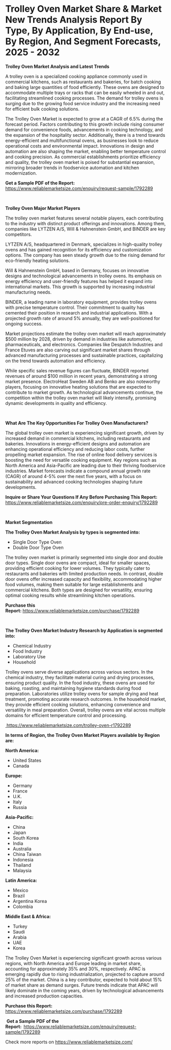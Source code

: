 <p><h1>Trolley Oven Market Share & Market New Trends Analysis Report By Type, By Application, By End-use, By Region, And Segment Forecasts, 2025 - 2032</h1></p><p><strong>Trolley Oven Market Analysis and Latest Trends</strong></p>
<p><p>A trolley oven is a specialized cooking appliance commonly used in commercial kitchens, such as restaurants and bakeries, for batch cooking and baking large quantities of food efficiently. These ovens are designed to accommodate multiple trays or racks that can be easily wheeled in and out, facilitating streamlined cooking processes. The demand for trolley ovens is surging due to the growing food service industry and the increasing need for efficient bulk cooking solutions.</p><p>The Trolley Oven Market is expected to grow at a CAGR of 6.5% during the forecast period. Factors contributing to this growth include rising consumer demand for convenience foods, advancements in cooking technology, and the expansion of the hospitality sector. Additionally, there is a trend towards energy-efficient and multifunctional ovens, as businesses look to reduce operational costs and environmental impact. Innovations in design and automation are also shaping the market, enabling better temperature control and cooking precision. As commercial establishments prioritize efficiency and quality, the trolley oven market is poised for substantial expansion, mirroring broader trends in foodservice automation and kitchen modernization.</p></p>
<p><strong>Get a Sample PDF of the Report:&nbsp;</strong> <a href="https://www.reliablemarketsize.com/enquiry/request-sample/1792289?utm_campaign=2192&utm_medium=2&utm_source=Github&utm_content=ia&utm_term=20022025&utm_id=trolley-oven">https://www.reliablemarketsize.com/enquiry/request-sample/1792289</a></p>
<p>&nbsp;</p>
<p><strong>Trolley Oven Major Market Players</strong></p>
<p><p>The trolley oven market features several notable players, each contributing to the industry with distinct product offerings and innovations. Among them, companies like LYTZEN A/S, Will & Hahnenstein GmbH, and BINDER are key competitors.</p><p>LYTZEN A/S, headquartered in Denmark, specializes in high-quality trolley ovens and has gained recognition for its efficiency and customization options. The company has seen steady growth due to the rising demand for eco-friendly heating solutions.</p><p>Will & Hahnenstein GmbH, based in Germany, focuses on innovative designs and technological advancements in trolley ovens. Its emphasis on energy efficiency and user-friendly features has helped it expand into international markets. This growth is supported by increasing industrial manufacturing needs.</p><p>BINDER, a leading name in laboratory equipment, provides trolley ovens with precise temperature control. Their commitment to quality has cemented their position in research and industrial applications. With a projected growth rate of around 5% annually, they are well-positioned for ongoing success.</p><p>Market projections estimate the trolley oven market will reach approximately $500 million by 2028, driven by demand in industries like automotive, pharmaceuticals, and electronics. Companies like Despatch Industries and France Etuves are also carving out significant market shares through advanced manufacturing processes and sustainable practices, capitalizing on the trend towards automation and efficiency.</p><p>While specific sales revenue figures can fluctuate, BINDER reported revenues of around $100 million in recent years, demonstrating a strong market presence. ElectroHeat Sweden AB and Benko are also noteworthy players, focusing on innovative heating solutions that are expected to contribute to market growth. As technological advancements continue, the competition within the trolley oven market will likely intensify, promising dynamic developments in quality and efficiency.</p></p>
<p>&nbsp;</p>
<p><strong>What Are The Key Opportunities For Trolley Oven Manufacturers?</strong></p>
<p><p>The global trolley oven market is experiencing significant growth, driven by increased demand in commercial kitchens, including restaurants and bakeries. Innovations in energy-efficient designs and automation are enhancing operational efficiency and reducing labor costs, further propelling market expansion. The rise of online food delivery services is boosting the need for versatile cooking equipment. Key regions such as North America and Asia-Pacific are leading due to their thriving foodservice industries. Market forecasts indicate a compound annual growth rate (CAGR) of around 4-5% over the next five years, with a focus on sustainability and advanced cooking technologies shaping future developments.</p></p>
<p><strong>Inquire or Share Your Questions If Any Before Purchasing This Report:</strong> <a href="https://www.reliablemarketsize.com/enquiry/pre-order-enquiry/1792289?utm_campaign=2192&utm_medium=2&utm_source=Github&utm_content=ia&utm_term=20022025&utm_id=trolley-oven">https://www.reliablemarketsize.com/enquiry/pre-order-enquiry/1792289</a></p>
<p>&nbsp;</p>
<p><strong>Market Segmentation</strong></p>
<p><strong>The Trolley Oven Market Analysis by types is segmented into:</strong></p>
<p><ul><li>Single Door Type Oven</li><li>Double Door Type Oven</li></ul></p>
<p><p>The trolley oven market is primarily segmented into single door and double door types. Single door ovens are compact, ideal for smaller spaces, providing efficient cooking for lower volumes. They typically cater to restaurants and bakeries with limited production needs. In contrast, double door ovens offer increased capacity and flexibility, accommodating higher food volumes, making them suitable for large establishments and commercial kitchens. Both types are designed for versatility, ensuring optimal cooking results while streamlining kitchen operations.</p></p>
<p><strong>Purchase this Report:&nbsp;</strong><a href="https://www.reliablemarketsize.com/purchase/1792289?utm_campaign=2192&utm_medium=2&utm_source=Github&utm_content=ia&utm_term=20022025&utm_id=trolley-oven">https://www.reliablemarketsize.com/purchase/1792289</a></p>
<p>&nbsp;</p>
<p><strong>The Trolley Oven Market Industry Research by Application is segmented into:</strong></p>
<p><ul><li>Chemical Industry</li><li>Food Industry</li><li>Laboratory Use</li><li>Household</li></ul></p>
<p><p>Trolley ovens serve diverse applications across various sectors. In the chemical industry, they facilitate material curing and drying processes, ensuring product quality. In the food industry, these ovens are used for baking, roasting, and maintaining hygiene standards during food preparation. Laboratories utilize trolley ovens for sample drying and heat treatment, promoting accurate research outcomes. In the household market, they provide efficient cooking solutions, enhancing convenience and versatility in meal preparation. Overall, trolley ovens are vital across multiple domains for efficient temperature control and processing.</p></p>
<p><a href="https://www.reliablemarketsize.com/trolley-oven-r1792289?utm_campaign=2192&utm_medium=2&utm_source=Github&utm_content=ia&utm_term=20022025&utm_id=trolley-oven">&nbsp;https://www.reliablemarketsize.com/trolley-oven-r1792289</a></p>
<p><strong>In terms of Region, the Trolley Oven Market Players available by Region are:</strong></p>
<p>
    <p> <strong> North America: </strong>
        <ul>
            <li>United States</li>
            <li>Canada</li>
        </ul>
        </p> 
    <p> <strong> Europe: </strong>
        <ul>
            <li>Germany</li>
            <li>France</li>
            <li>U.K.</li>
            <li>Italy</li>
            <li>Russia</li>
        </ul>
        </p> 
    <p> <strong> Asia-Pacific: </strong>
        <ul>
            <li>China</li>
            <li>Japan</li>
            <li>South Korea</li>
            <li>India</li>
            <li>Australia</li>
            <li>China Taiwan</li>
            <li>Indonesia</li>
            <li>Thailand</li>
            <li>Malaysia</li>
        </ul>
        </p> 
    <p> <strong> Latin America: </strong>
        <ul>
            <li>Mexico</li>
            <li>Brazil</li>
            <li>Argentina Korea</li>
            <li>Colombia</li>
        </ul>
        </p> 
    <p> <strong> Middle East & Africa: </strong>
        <ul>
            <li>Turkey</li>
            <li>Saudi</li>
            <li>Arabia</li>
            <li>UAE</li>
            <li>Korea</li>
        </ul>
    </p>
    </p>
<p><p>The Trolley Oven Market is experiencing significant growth across various regions, with North America and Europe leading in market share, accounting for approximately 35% and 30%, respectively. APAC is emerging rapidly due to rising industrialization, projected to capture around 25% of the market. China is a key contributor, expected to hold about 15% of market share as demand surges. Future trends indicate that APAC will likely dominate in the coming years, driven by technological advancements and increased production capacities.</p></p>
<p><strong>Purchase this Report: </strong><a href="https://www.reliablemarketsize.com/purchase/1792289?utm_campaign=2192&utm_medium=2&utm_source=Github&utm_content=ia&utm_term=20022025&utm_id=trolley-oven">https://www.reliablemarketsize.com/purchase/1792289</a></p>
<p>&nbsp;<strong>Get a Sample PDF of the Report:&nbsp;&nbsp;</strong><a href="https://www.reliablemarketsize.com/enquiry/request-sample/1792289?utm_campaign=2192&utm_medium=2&utm_source=Github&utm_content=ia&utm_term=20022025&utm_id=trolley-oven">https://www.reliablemarketsize.com/enquiry/request-sample/1792289</a></p>
<p><strong></strong></p>
<p>Check more reports on <a href="https://www.reliablemarketsize.com/?utm_campaign=2192&utm_medium=2&utm_source=Github&utm_content=ia&utm_term=20022025&utm_id=trolley-oven">https://www.reliablemarketsize.com/</a></p>